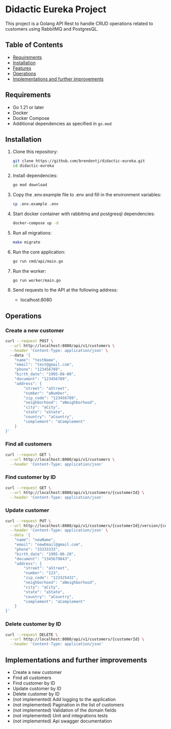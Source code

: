 # Didactic Eureka Project

This project is a Golang API Rest to handle CRUD operations related to customers using RabbitMQ and PostgresQL.

## Table of Contents

- [Requirements](#requirements)
- [Installation](#installation)
- [Features](#features)
- [Operations](#operations)
- [Implementations and further improvements](#implementations-and-further-improvements)

## Requirements

- Go 1.21 or later
- Docker
- Docker Compose
- Additional dependencies as specified in `go.mod`

## Installation

1. Clone this repository:

   ```sh
   git clone https://github.com/brendontj/didactic-eureka.git 
   cd didactic-eureka
   ```

2. Install dependencies:

   ```sh
   go mod download
   ```

3. Copy the .env.example file to .env and fill in the environment variables:

   ```sh
   cp .env.example .env
   ```

4. Start docker container with rabbitmq and postgresql dependencies:
    ```sh
    docker-compose up -d 
    ```

5. Run all migrations:

   ```sh
   make migrate 
   ```

6. Run the core application:

   ```sh
   go run cmd/api/main.go
   ```

7. Run the worker:

   ```sh
   go run worker/main.go
   ```

8. Send requests to the API at the following address:
    - localhost:8080

## Operations

### Create a new customer

```sh
curl --request POST \
  --url http://localhost:8080/api/v1/customers \
  --header 'Content-Type: application/json' \ 
  --data '{
	"name": "testName",
	"email": "test@gmail.com",
	"phone": "123456789",
	"birth_date": "1995-06-08",
	"document": "123456789",
	"address": {
		"street": "aStreet",
		"number": "aNumber",
		"zip_code": "123456789",
		"neighborhood": "aNeighborhood",
		"city": "aCity",
		"state": "aState",
		"country": "aCountry",
		"complement": "aComplement"
	}
}'
```

### Find all customers

```sh
curl --request GET \
  --url http://localhost:8080/api/v1/customers \
  --header 'Content-Type: application/json' 
```

### Find customer by ID

```sh
curl --request GET \
  --url http://localhost:8080/api/v1/customers/{customerId} \
  --header 'Content-Type: application/json' 
 ```

### Update customer

```sh
curl --request PUT \
  --url http://localhost:8080/api/v1/customers/{customerId}/version/{customerVersion} \
  --header 'Content-Type: application/json' \
  --data '{
	"name": "newName",
	"email": "newEmail@gmail.com",
	"phone": "33333333",
	"birth_date": "1995-06-20",
	"document": "1345679843",
	"address": {
		"street": "aStreet",
		"number": "123",
		"zip_code": "123325432",
		"neighborhood": "aNeighborhood",
		"city": "aCity",
		"state": "aState",
		"country": "aCountry",
		"complement": "aComplement"
	}
}'
```

### Delete customer by ID

```sh
curl --request DELETE \
  --url http://localhost:8080/api/v1/customers/{customerId} \
  --header 'Content-Type: application/json' 
```

## Implementations and further improvements

- Create a new customer 
- Find all customers
- Find customer by ID
- Update customer by ID
- Delete customer by ID
- (not implemented) Add logging to the application
- (not implemented) Pagination in the list of customers
- (not implemented) Validation of the domain fields
- (not implemented) Unit and integrations tests 
- (not implemented) Api swagger documentation


